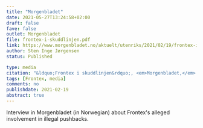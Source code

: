 ```yaml
---
title: "Morgenbladet"
date: 2021-05-27T13:24:58+02:00
draft: false
fave: false
outlet: Morgenbladet
file: frontex-i-skuddlinjen.pdf
link: https://www.morgenbladet.no/aktuelt/utenriks/2021/02/19/frontex-i-skuddlinjen/    
author: Sten Inge Jørgensen
status: Published

type: media
citation: "&ldquo;Frontex i skuddlinjen&rdquo;, <em>Morgenbladet,</em> 19 February 2021."
tags: [Frontex, media]
comments: no
publishdate: 2021-02-19
abstract: true
---
```


Interview in Morgenbladet (in Norwegian) about Frontex's alleged involvement in illegal pushbacks. 